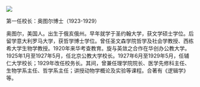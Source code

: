 ![](https://s2.loli.net/2022/08/13/tDQShKkNdrpGIBa.png)

第一任校长：奥图尔博士（1923-1929）

奥图尔，美国人。出生于俄亥俄州。早年就学于圣约翰大学，获文学硕士学位。后留学意大利罗马大学，获哲学博士学位。曾任圣文森学院哲学及社会学教授、西栋希大学生物学教授。1920年来华考查教育。旋与英敛之合作在华创办公教大学。1925年1月至1927年5月，任北京公教大学校长。1927年6月至1929年5月，任辅仁大学校长；1929年改任校务长。其间，曾兼任理学院院长、医学先修科主任、生物学系主任、哲学系主任；讲授动物学概论及实验等课程。合著有《逻辑学》等。